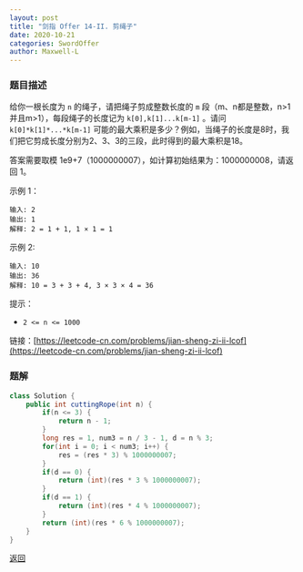 ```yaml
---
layout: post
title: "剑指 Offer 14-II. 剪绳子"
date: 2020-10-21
categories: SwordOffer
author: Maxwell-L
---
```


### **题目描述**
给你一根长度为 `n` 的绳子，请把绳子剪成整数长度的 `m` 段（m、n都是整数，n>1并且m>1），每段绳子的长度记为 `k[0],k[1]...k[m-1]` 。请问 `k[0]*k[1]*...*k[m-1]` 可能的最大乘积是多少？例如，当绳子的长度是8时，我们把它剪成长度分别为2、3、3的三段，此时得到的最大乘积是18。

答案需要取模 1e9+7（1000000007），如计算初始结果为：1000000008，请返回 1。

示例 1：
```
输入: 2
输出: 1
解释: 2 = 1 + 1, 1 × 1 = 1
```
示例 2:
```
输入: 10
输出: 36
解释: 10 = 3 + 3 + 4, 3 × 3 × 4 = 36
```
提示：

* `2 <= n <= 1000`


链接：[https://leetcode-cn.com/problems/jian-sheng-zi-ii-lcof](https://leetcode-cn.com/problems/jian-sheng-zi-ii-lcof)

### **题解**
``` java
class Solution {
    public int cuttingRope(int n) {
        if(n <= 3) {
            return n - 1;
        }
        long res = 1, num3 = n / 3 - 1, d = n % 3;
        for(int i = 0; i < num3; i++) {
            res = (res * 3) % 1000000007;
        }
        if(d == 0) {
            return (int)(res * 3 % 1000000007);
        }
        if(d == 1) {
            return (int)(res * 4 % 1000000007);
        }
        return (int)(res * 6 % 1000000007);
    }
}
```


[返回](https://maxwell-blog.cn/leetcode/2020/10/08/leetcode)